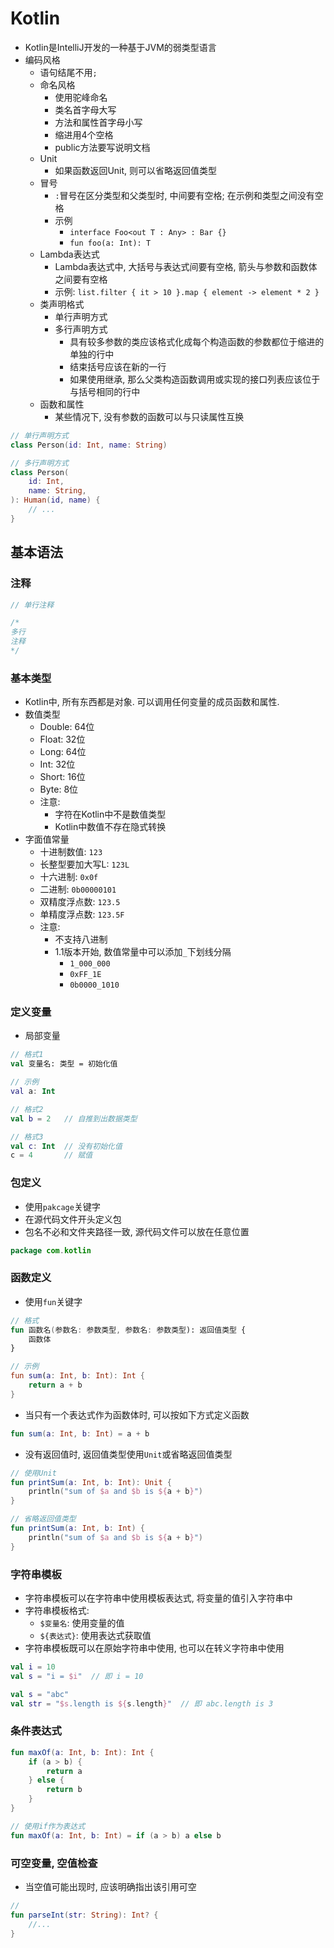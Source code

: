 # Kotlin

* Kotlin是IntelliJ开发的一种基于JVM的弱类型语言
* 编码风格
    - 语句结尾不用`;`
    - 命名风格
        - 使用驼峰命名
        - 类名首字母大写
        - 方法和属性首字母小写
        - 缩进用4个空格
        - public方法要写说明文档
    - Unit
        - 如果函数返回Unit, 则可以省略返回值类型
    - 冒号
        - `:`冒号在区分类型和父类型时, 中间要有空格; 在示例和类型之间没有空格
        - 示例
            - `interface Foo<out T : Any> : Bar {}`
            - `fun foo(a: Int): T`
    - Lambda表达式
        - Lambda表达式中, 大括号与表达式间要有空格, 箭头与参数和函数体之间要有空格
        - 示例: `list.filter { it > 10 }.map { element -> element * 2 }`
    - 类声明格式
        - 单行声明方式
        - 多行声明方式
            - 具有较多参数的类应该格式化成每个构造函数的参数都位于缩进的单独的行中
            - 结束括号应该在新的一行
            - 如果使用继承, 那么父类构造函数调用或实现的接口列表应该位于与括号相同的行中
    - 函数和属性
        - 某些情况下, 没有参数的函数可以与只读属性互换

```kotlin
// 单行声明方式
class Person(id: Int, name: String)

// 多行声明方式
class Person(
    id: Int,
    name: String,
): Human(id, name) {
    // ...
}
```



## 基本语法

### 注释

```kotlin
// 单行注释

/*
多行
注释
*/
```

### 基本类型

* Kotlin中, 所有东西都是对象. 可以调用任何变量的成员函数和属性.
* 数值类型
    - Double: 64位
    - Float: 32位
    - Long: 64位
    - Int: 32位
    - Short: 16位
    - Byte: 8位
    - 注意:
        - 字符在Kotlin中不是数值类型
        - Kotlin中数值不存在隐式转换
* 字面值常量
    - 十进制数值: `123`
    - 长整型要加大写L: `123L`
    - 十六进制: `0x0f`
    - 二进制: `0b00000101`
    - 双精度浮点数: `123.5`
    - 单精度浮点数: `123.5F`
    - 注意:
        - 不支持八进制
        - 1.1版本开始, 数值常量中可以添加`_`下划线分隔
            - `1_000_000`
            - `0xFF_1E`
            - `0b0000_1010`


### 定义变量

* 局部变量

```kotlin
// 格式1
val 变量名: 类型 = 初始化值

// 示例
val a: Int

// 格式2
val b = 2   // 自推到出数据类型

// 格式3
val c: Int  // 没有初始化值
c = 4       // 赋值
```

### 包定义

* 使用`pakcage`关键字
* 在源代码文件开头定义包
* 包名不必和文件夹路径一致, 源代码文件可以放在任意位置

```kotlin
package com.kotlin
```

### 函数定义

* 使用`fun`关键字

```kotlin
// 格式
fun 函数名(参数名: 参数类型, 参数名: 参数类型): 返回值类型 {
    函数体
}

// 示例
fun sum(a: Int, b: Int): Int {
    return a + b
}
```

* 当只有一个表达式作为函数体时, 可以按如下方式定义函数

```kotlin
fun sum(a: Int, b: Int) = a + b
```

* 没有返回值时, 返回值类型使用`Unit`或省略返回值类型

```kotlin
// 使用Unit
fun printSum(a: Int, b: Int): Unit {
    println("sum of $a and $b is ${a + b}")
}

// 省略返回值类型
fun printSum(a: Int, b: Int) {
    println("sum of $a and $b is ${a + b}")
}
```

### 字符串模板

* 字符串模板可以在字符串中使用模板表达式, 将变量的值引入字符串中
* 字符串模板格式:
    - `$变量名`: 使用变量的值
    - `${表达式}`: 使用表达式获取值
* 字符串模板既可以在原始字符串中使用, 也可以在转义字符串中使用

```kotlin
val i = 10
val s = "i = $i"  // 即 i = 10

val s = "abc"
val str = "$s.length is ${s.length}"  // 即 abc.length is 3
```

### 条件表达式

```kotlin
fun maxOf(a: Int, b: Int): Int {
    if (a > b) {
        return a
    } else {
        return b
    }
}

// 使用if作为表达式
fun maxOf(a: Int, b: Int) = if (a > b) a else b
```


### 可空变量, 空值检查

* 当空值可能出现时, 应该明确指出该引用可空

```kotlin
//
fun parseInt(str: String): Int? {
    //...
}
```
